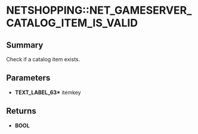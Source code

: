# NETSHOPPING::NET_GAMESERVER_CATALOG_ITEM_IS_VALID

## Summary
Check if a catalog item exists.

## Parameters
* **TEXT_LABEL_63\*** itemkey

## Returns
* **BOOL**